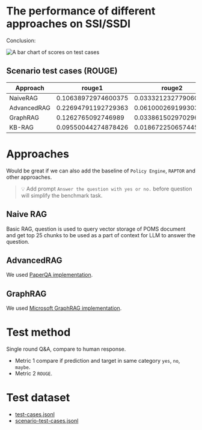 # The performance of different approaches on SSI/SSDI
Conclusion:

![A bar chart of scores on test cases]()

## Scenario test cases (ROUGE)
|Approach   |rouge1             |rouge2              |rougeL             |rougeLsum          |
|-----------|-------------------|--------------------|-------------------|-------------------|
|NaiveRAG   |0.10638972974600375|0.03332123277906021 |0.07092772930309406|0.09179419033228833|
|AdvancedRAG|0.22694791192729363|0.0610002691993031  |0.14573577658754394|0.14553024242745344|
|GraphRAG   |0.1262765092746989 |0.033861502970296505|0.08621287227334787|0.10267322829949359|
|KB-RAG     |0.09550044274878426|0.018672250657445558|0.06790505095745589|0.08147286797283657|

# Approaches
Would be great if we can also add the baseline of `Policy Engine`, `RAPTOR` and other approaches.

> 💡 Add prompt `Answer the question with yes or no.` before question will simplify the benchmark task.  

## Naive RAG
Basic RAG, question is used to query vector storage of POMS document and get top 25 chunks to be used as a part of context for LLM to answer the question.
## AdvancedRAG
We used [PaperQA implementation](https://github.com/Future-House/paper-qa).
## GraphRAG
We used [Microsoft GraphRAG implementation](https://github.com/microsoft/graphrag).

# Test method
Single round Q&A, compare to human response.

* Metric 1 compare if prediction and target in same category `yes`, `no`, `maybe`.
* Metric 2 `ROUGE`.

# Test dataset
- [test-cases.jsonl](test-cases.jsonl)
- [scenario-test-cases.jsonl](scenario-test-cases.jsonl)
